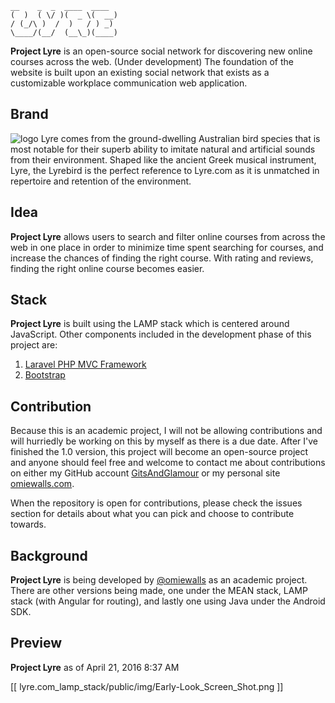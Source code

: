 

    __    _  _  ____  ____
    (  )  ( \/ )(  _ \(  __)
    / (_/\ )  /  )   / ) _)
    \____/(__/  (__\_)(____)

**Project Lyre** is an open-source social network for discovering new online courses across the web.
(Under development) The foundation of the website is built upon an existing social network that exists as a customizable workplace communication web application.

## Brand

![logo](lyre-logo.png)
Lyre comes from the ground-dwelling Australian bird species that is most notable for their superb ability to imitate natural and artificial sounds from their environment. Shaped like the ancient Greek musical instrument, Lyre, the Lyrebird is the perfect reference to Lyre.com as it is unmatched in repertoire and retention of the environment. 

## Idea

**Project Lyre** allows users to search and filter online courses from across the web in one place in order to minimize time spent searching for courses, and increase the chances of finding the right course. With rating and reviews, finding the right online course becomes easier.

## Stack

**Project Lyre** is built using the LAMP stack which is centered around JavaScript. Other components included in the development phase of this project are:

1. [Laravel PHP MVC Framework](http://laravel.com)
2. [Bootstrap](http://getboostrap.com)

## Contribution

Because this is an academic project, I will not be allowing contributions and will hurriedly be working on this by myself as there is a due date. After I've finished the 1.0 version, this project will become an open-source project and anyone should feel free and welcome to contact me about contributions on either my GitHub account [GitsAndGlamour](http://github.com/gitsandglamour) or my personal site [omiewalls.com](http://omiewalls.com/#/contact).

When the repository is open for contributions, please check the issues section for details about what you can pick and choose to contribute towards. 

## Background

**Project Lyre** is being developed by [@omiewalls](http://twitter.com/@omiewalls) as an academic project. There are other versions being made, one under the MEAN stack, LAMP stack (with Angular for routing), and lastly one using Java under the Android SDK. 

## Preview

**Project Lyre** as of April 21, 2016 8:37 AM 

[[ lyre.com_lamp_stack/public/img/Early-Look_Screen_Shot.png ]]